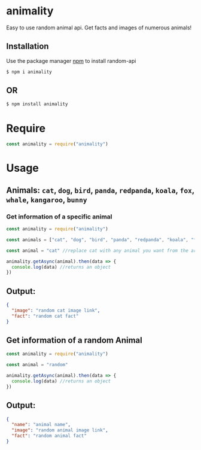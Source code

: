 # animality

Easy to use random animal api. Get facts and images of numerous animals!

## Installation

Use the package manager [npm](https://www.npmjs.com/) to install random-api

```bash
$ npm i animality
```

## OR

```bash
$ npm install animality
```

# Require

```javascript
const animality = require("animality")
```

# Usage

## Animals: `cat`, `dog`, `bird`, `panda`, `redpanda`, `koala`, `fox`, `whale`, `kangaroo`, `bunny`

### Get information of a specific animal

```javascript
const animality = require("animality")

const animals = ["cat", "dog", "bird", "panda", "redpanda", "koala", "fox", "whale", "kangaroo", "bunny"] //all available animals

const animal = "cat" //replace cat with any animal you want from the array "animals"

animality.getAsync(animal).then(data => {
  console.log(data) //returns an object
})
```
## Output:
```json
{
  "image": "random cat image link",
  "fact": "random cat fact"
}
```

## Get information of a random Animal

```javascript
const animality = require("animality")

const animal = "random" 

animality.getAsync(animal).then(data => {
  console.log(data) //returns an object
})
```
## Output:

```json
{
  "name": "animal name",
  "image": "random animal image link",
  "fact": "random animal fact"
}
```
